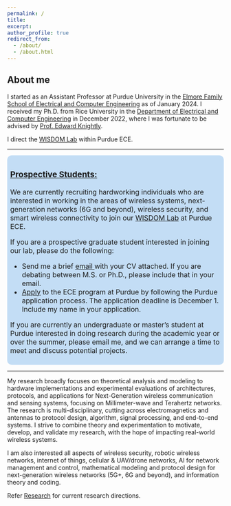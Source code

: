 ```yaml
---
permalink: /
title: 
excerpt: 
author_profile: true
redirect_from: 
  - /about/
  - /about.html
---
```


<!--
I'm a wireless networking and communications researcher. Currently, I am working on cross-layer MAC-PHY protocol design and implementation to scale the data rate and spatial multiplexing potential in High-Frequency mmWave networks.
My research interests span areas of wireless communications and networking, signal estimation and detection, mathematical modeling and protocol design for next-generation wireless networks (5G and beyond), information theory and coding, cellular networks and high frequency (mmWave) protocols and applications.
I'm associated with [Rice Networks Group](http://networks.rice.edu) at the Electrical and Computer Engineering department, Rice University, Houston, Texas. I am being advised by [Dr.Edward W.Knightly](https://knightly.rice.edu/). 
Previously, I have completed my Masters in Electrical Engineering from IISc Bangalore, India
-->

## About me


<!--I am Keerthi Dasala. I received my Ph.D. from Rice University in the [Department of Electrical and Computer Engineering](https://eceweb.rice.edu/) in December 2022, where I was fortunate to be supervised by [Prof. Edward Knightly](https://knightly.rice.edu/) and was a member of [Rice Networks Group](http://networks.rice.edu). I am currently working as a Senior Research Engineer at Qualcomm Wireless R&D towards designing and developing next-generation wireless networks.--> 
<!-- <h3>  I am on the academic job market. Interested in Tenure-Track positions in broad area of wireless communication and networking. </h3> -->

I started as an Assistant Professor at Purdue University in the [Elmore Family School of Electrical and Computer Engineering](https://engineering.purdue.edu/ECE) as of January 2024. I received my Ph.D. from Rice University in the [Department of Electrical and Computer Engineering](https://eceweb.rice.edu/) in December 2022, where I was fortunate to be advised by [Prof. Edward Knightly](https://knightly.rice.edu/).
<br>

I direct the [WISDOM Lab](https://keerthidasala.github.io/WISDOM-Research-Lab/) within Purdue ECE.
<br>

<hr>
<div class="announcement" style="background-color: #c3ddf5; padding: 7px; border: 1px #295bcc; border-radius: 10px; font-size: 16px;font-color:#000000">
 <!--   <div class="announcement" style="background-color: #fff2cc; padding: 2px; border: 1px #295bcc; border-radius: 10px; font-size: 16px;font-color:#000000">
  <p> 📣 I'm an incoming Assistant Professor at Purdue University, in the <a target="_blank" href="https://engineering.purdue.edu/ECE">Elmore Family School of Electrical and Computer Engineering</a>, starting in Spring 2024. I direct the <a target="_blank" href="https://keerthidasala.github.io/WISDOM-Research-Lab/">WISDOM Research Lab</a> within Purdue ECE.</p></div>-->
  <h3>
    <u>Prospective Students:</u>
  </h3>
  <p>We are currently recruiting hardworking individuals who are interested in working in the areas of wireless systems, next-generation networks (6G and beyond), wireless security, and smart wireless connectivity to join our <a target="_blank" href="https://keerthidasala.github.io/WISDOM-Research-Lab/">WISDOM Lab</a> at Purdue ECE. </p>
  <p> If you are a prospective graduate student interested in joining our lab, please do the following:</p>
  <ul>
    <li>Send me a brief <a target="_blank" href="mailto:kdasala@purdue.edu">
        <u> email</u>
      </a> with your CV attached. If you are debating between M.S. or Ph.D., please include that in your email. </li>
    <li>
      <a href="https://www.purdue.edu/gradschool/admissions/how-to-apply/index.html?_ga=2.136994928.1145749734.1696568337-1436000790.1675876241">Apply</a> to the ECE program at Purdue by following the Purdue application process. The application deadline is December 1. Include my name in your application.
    </li>
  </ul>
  <p> If you are currently an undergraduate or master’s student at Purdue interested in doing research during the academic year or over the summer, please email me, and we can arrange a time to meet and discuss potential projects.</p>
</div>
<hr>


<!--If you are a prospective graduate student interested in working with me, please do the following:
* Send me a brief [email](kdasala@purdue.edu) with your CV attached. If you are debating between M.S. or Ph.D., please include that in your email. Apply to the ECE program at Purdue by following the [Purdue application process](https://www.purdue.edu/gradschool/admissions/how-to-apply/index.html?_ga=2.136994928.1145749734.1696568337-1436000790.1675876241). The application deadline is December 1. Include my name in your application.
* If you are currently an undergraduate or master’s student at Purdue interested in doing research during the academic year or over the summer, please email me, and we can arrange a time to meet and discuss potential projects.-->

My research broadly focuses on theoretical analysis and modeling to hardware implementations and experimental evaluations of architectures, protocols, and applications for Next-Generation wireless communication and sensing systems, focusing on Millimeter-wave and Terahertz networks. The research is multi-disciplinary, cutting across electromagnetics and antennas to protocol design, algorithm, signal processing, and end-to-end systems. I strive to combine theory and experimentation to motivate, develop, and validate my research, with the hope of impacting real-world wireless systems.

I am also interested all aspects of wireless security, robotic wireless networks, internet of things, cellular & UAV/drone networks, AI for network management and control, mathematical modeling and protocol design for next-generation wireless networks (5G+, 6G and beyond), and information theory and coding.

Refer [Research](./research) for current research directions.

<!-- Our research covers broadly next-generation wireless networks, wireless sensing, and smart device systems. We are interested in the design, implementation, and experimental evaluation of novel technologies to enable ultra-fast smart robust adaptable, and secure wireless systems. Our research is multi-disciplinary cutting across electromagnetics and antennas to protocol design, algorithm, signal processing, and end-to-end systems.  -->

<!--cross-layer MAC-PHY protocol design and experimental implementation to scale the data rate and spatial multiplexing potential in mmWave and THz WLANs. -->


<!--, where I was a member of [Rice Networks Group](http://networks.rice.edu). -->

<!--The main focus of my Ph.D. was on Design and Experimental Evaluation of Next-Generation Multi-User Wireless Networks in Millimeter-Wave and Terahertz Spectrum. -->
<!-- (https://scholarship.rice.edu/handle/1911/113234)  -->

<!-- My Ph.D. advisor is [Prof. Edward Knightly](https://knightly.rice.edu/). Prior to joining Rice, I completed my Masters in Electrical and Communications Engineering from IISc. -->

<!-- I finished my in the Department of Electrical and Computer Engineering at Rice University. I am a  and advised by [Prof. Edward Knightly](https://knightly.rice.edu/).  -->




<!-- Reflecting the multi-disciplinary nature of my research, my results have been published in premier venues and journals in the areas of mobile computing and wireless networks. I have been named as a Star Doctoral Student in Rice ECE in 2021 and received numerous recognitions for my research, including the Texas Instruments Distinguished Fellowship, Best Paper Award in IEEE INFOCOM 2021, Best Paper Award in IEEE VTC 2020, CRA-WP and Grace Hopper
Scholarship, and N2Women Young Researcher Fellowship. -->



<!--## Recent News
  * **September 2022** - Started working as a Senior Research Enginener at Qualcomm Wireless R&D, NJ. 

  * **August 2022** - Finished Grad School! 

  * **June 2022** - Defended Ph.D. Thesis. Hooray!
 

 [All News](/news.md/) -->

